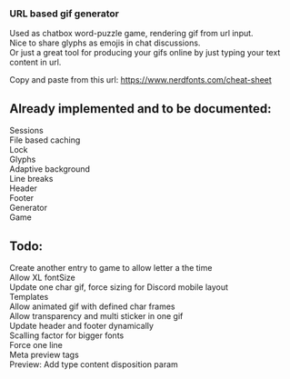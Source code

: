 ### URL based gif generator

Used as chatbox word-puzzle game, rendering gif from url input.  
Nice to share glyphs as emojis in chat discussions.  
Or just a great tool for producing your gifs online by just typing your text content in url.

Copy and paste from this url: <https://www.nerdfonts.com/cheat-sheet>  

Already implemented and to be documented:  
-----------------------------------------
Sessions  
File based caching  
Lock  
Glyphs  
Adaptive background  
Line breaks  
Header  
Footer  
Generator  
Game  

Todo:
-----
Create another entry to game to allow letter a the time  
Allow XL fontSize  
Update one char gif, force sizing for Discord mobile layout  
Templates  
Allow animated gif with defined char frames  
Allow transparency and multi sticker in one gif  
Update header and footer dynamically  
Scalling factor for bigger fonts  
Force one line  
Meta preview tags  
Preview: Add type content disposition param  
